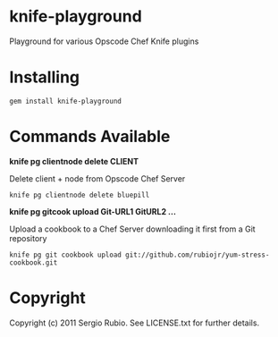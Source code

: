 # knife-playground

Playground for various Opscode Chef Knife plugins

# Installing

    gem install knife-playground

# Commands Available

**knife pg clientnode delete CLIENT**

Delete client + node from Opscode Chef Server
    
    knife pg clientnode delete bluepill

**knife pg gitcook upload Git-URL1 GitURL2 ...**

Upload a cookbook to a Chef Server downloading it first from a Git repository

    knife pg git cookbook upload git://github.com/rubiojr/yum-stress-cookbook.git

# Copyright

Copyright (c) 2011 Sergio Rubio. See LICENSE.txt for
further details.

